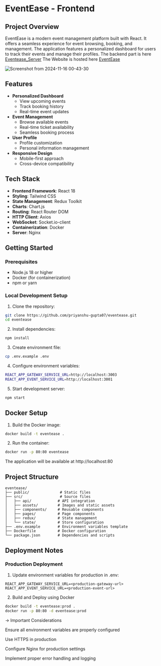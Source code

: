 # EventEase - Frontend

## Project Overview
EventEase is a modern event management platform built with React. It offers a seamless experience for event browsing, booking, and management. The application features a personalized dashboard for users to track their events and manage their profiles. The backend part is here [Eventease_Server](https://github.com/priyanshu-gupta07/EventEase-Server) The Website is hosted here [EventEase](https://event-ease-lyart.vercel.app)


![Screenshot from 2024-11-16 00-43-30](https://github.com/user-attachments/assets/b7c1daba-ddb9-4917-b06a-c193af2beda8)

## Features

- **Personalized Dashboard**
  - View upcoming events
  - Track booking history
  - Real-time event updates
- **Event Management**
  - Browse available events
  - Real-time ticket availability
  - Seamless booking process
- **User Profile**
  - Profile customization
  - Personal information management
- **Responsive Design**
  - Mobile-first approach
  - Cross-device compatibility

## Tech Stack
- **Frontend Framework**: React 18
- **Styling**: Tailwind CSS
- **State Management**: Redux Toolkit
- **Charts**: Chart.js
- **Routing**: React Router DOM
- **HTTP Client**: Axios
- **WebSocket**: Socket.io-client
- **Containerization**: Docker
- **Server**: Nginx

## Getting Started

### Prerequisites
- Node.js 18 or higher
- Docker (for containerization)
- npm or yarn

### Local Development Setup

1. Clone the repository:
```bash
git clone https://github.com/priyanshu-gupta07/eventease.git
cd eventease
```
2. Install dependencies:
```bash
npm install
```
3. Create environment file:
```bash
cp .env.example .env
```
4. Configure environment variables:
```bash
REACT_APP_GATEWAY_SERVICE_URL=http://localhost:3003
REACT_APP_EVENT_SERVICE_URL=http://localhost:3001
```
5. Start development server:
```bash
npm start
```
## Docker Setup
1. Build the Docker image:
```bash
docker build -t eventease .
```
2. Run the container:
```bash
docker run -p 80:80 eventease
```
The application will be available at http://localhost:80

## Project Structure
```text
eventease/
├── public/              # Static files
├── src/                 # Source files
│   ├── api/            # API integration
│   ├── assets/         # Images and static assets
│   ├── components/     # Reusable components
│   ├── pages/          # Page components
│   ├── redux/          # State management
│   └── state/          # Store configuration
├── .env.example        # Environment variables template
├── Dockerfile          # Docker configuration
└── package.json        # Dependencies and scripts
```
## Deployment Notes
### Production Deployment
1. Update environment variables for production in .env:
```text
REACT_APP_GATEWAY_SERVICE_URL=<production-gateway-url>
REACT_APP_EVENT_SERVICE_URL=<production-event-url>
```
2. Build and Deploy using Docker
```bash
docker build -t eventease:prod .
docker run -p 80:80 -d eventease:prod
```
-> Important Considerations

Ensure all environment variables are properly configured

Use HTTPS in production

Configure Nginx for production settings

Implement proper error handling and logging
